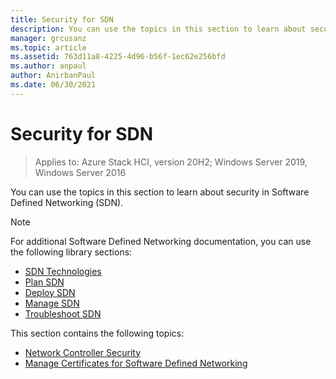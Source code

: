 ```yaml
---
title: Security for SDN
description: You can use the topics in this section to learn about security in Software Defined Networking \(SDN\) in Windows Server 2019 and 2016 Datacenter.
manager: grcusanz
ms.topic: article
ms.assetid: 763d11a8-4225-4d96-b56f-1ec62e256bfd
ms.author: anpaul
author: AnirbanPaul
ms.date: 06/30/2021
---
```


# Security for SDN

>Applies to: Azure Stack HCI, version 20H2; Windows Server 2019, Windows Server 2016

You can use the topics in this section to learn about security in Software Defined Networking \(SDN\).

>[!Note]
>For additional Software Defined Networking documentation, you can use the following library sections:
>
> - [SDN Technologies](../technologies/Software-Defined-Networking-Technologies.md)
> - [Plan SDN](/windows-server/networking/sdn/plan/Deploy-a-Software-Defined-Network-Infrastructure)
> - [Deploy SDN](../deploy/deploy-a-software-defined-network-infrastructure.md)
> - [Manage SDN](../manage/manage-sdn.md)
> - [Troubleshoot SDN](../troubleshoot/Troubleshoot-Software-Defined-Networking.md)

This section contains the following topics:

- [Network Controller Security](nc-security.md)
- [Manage Certificates for Software Defined Networking](sdn-manage-certs.md)
